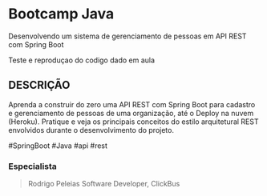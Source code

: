 # Bootcamp Java

Desenvolvendo um sistema de gerenciamento de pessoas em API REST com Spring Boot

Teste e reproduçao do codigo dado em aula

## DESCRIÇÃO

Aprenda a construir do zero uma API REST com Spring Boot para cadastro e gerenciamento de pessoas de uma organização, até o Deploy na nuvem (Heroku). Pratique e veja os principais conceitos do estilo arquitetural REST envolvidos durante o desenvolvimento do projeto.

#SpringBoot #Java #api #rest 

### Especialista
>Rodrigo Peleias
>Software Developer, ClickBus
